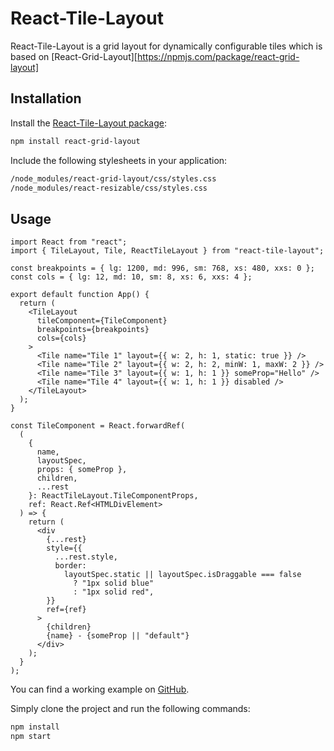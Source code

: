 # React-Tile-Layout

React-Tile-Layout is a grid layout for dynamically configurable tiles which is based on [React-Grid-Layout][https://npmjs.com/package/react-grid-layout]

## Installation

Install the [React-Tile-Layout package](https://npmjs.com/package/react-tile-layout):

```sh
npm install react-grid-layout
```

Include the following stylesheets in your application:

```txt
/node_modules/react-grid-layout/css/styles.css
/node_modules/react-resizable/css/styles.css
```

## Usage

```tsx
import React from "react";
import { TileLayout, Tile, ReactTileLayout } from "react-tile-layout";

const breakpoints = { lg: 1200, md: 996, sm: 768, xs: 480, xxs: 0 };
const cols = { lg: 12, md: 10, sm: 8, xs: 6, xxs: 4 };

export default function App() {
  return (
    <TileLayout
      tileComponent={TileComponent}
      breakpoints={breakpoints}
      cols={cols}
    >
      <Tile name="Tile 1" layout={{ w: 2, h: 1, static: true }} />
      <Tile name="Tile 2" layout={{ w: 2, h: 2, minW: 1, maxW: 2 }} />
      <Tile name="Tile 3" layout={{ w: 1, h: 1 }} someProp="Hello" />
      <Tile name="Tile 4" layout={{ w: 1, h: 1 }} disabled />
    </TileLayout>
  );
}

const TileComponent = React.forwardRef(
  (
    {
      name,
      layoutSpec,
      props: { someProp },
      children,
      ...rest
    }: ReactTileLayout.TileComponentProps,
    ref: React.Ref<HTMLDivElement>
  ) => {
    return (
      <div
        {...rest}
        style={{
          ...rest.style,
          border:
            layoutSpec.static || layoutSpec.isDraggable === false
              ? "1px solid blue"
              : "1px solid red",
        }}
        ref={ref}
      >
        {children}
        {name} - {someProp || "default"}
      </div>
    );
  }
);
```

You can find a working example on [GitHub](https://github.com/hatsuo/react-tile-layout/blob/master/src/App.tsx).

Simply clone the project and run the following commands:

```sh
npm install
npm start
```
